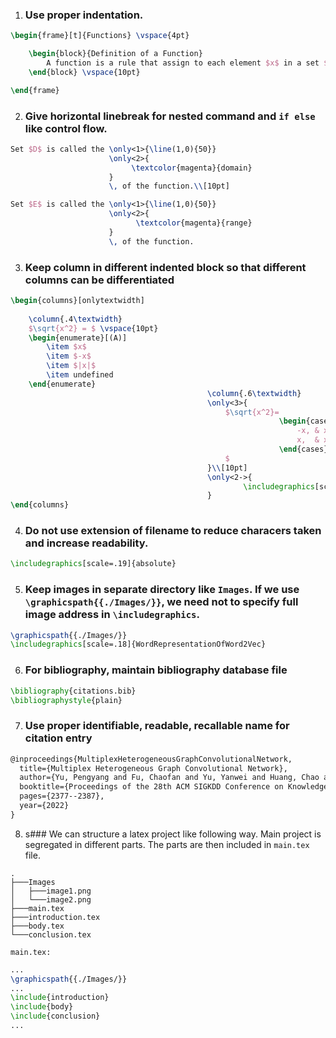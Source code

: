
1. ### Use proper indentation.

```latex
\begin{frame}[t]{Functions} \vspace{4pt}

    \begin{block}{Definition of a Function}
        A function is a rule that assign to each element $x$ in a set $D$ exactly one element, called $f(x)$, in a set $E$.
    \end{block} \vspace{10pt}

\end{frame}
```

2. ### Give horizontal linebreak for nested command and `if else` like control flow.

```latex
Set $D$ is called the \only<1>{\line(1,0){50}}
                      \only<2>{
                           \textcolor{magenta}{domain}
                      }
                      \, of the function.\\[10pt]

Set $E$ is called the \only<1>{\line(1,0){50}}
                      \only<2>{
                            \textcolor{magenta}{range}
                      }
                      \, of the function.
```

3. ### Keep column in different indented block so that different columns can be differentiated

```latex
\begin{columns}[onlytextwidth]
        
    \column{.4\textwidth}
    $\sqrt{x^2} = $ \vspace{10pt}
    \begin{enumerate}[(A)]
        \item $x$
        \item $-x$
        \item $|x|$
        \item undefined
    \end{enumerate}
                                            \column{.6\textwidth}
                                            \only<3>{
                                                $\sqrt{x^2}=
                                                            \begin{cases}
                                                                -x, & x<0\\
                                                                x,  & x\geq 0
                                                            \end{cases}
                                                $
                                            }\\[10pt]
                                            \only<2->{
                                                    \includegraphics[scale=.19]{absolute}
                                            }
\end{columns}
```

4. ### Do not use extension of filename to reduce characers taken and increase readability.

```latex
\includegraphics[scale=.19]{absolute}
```

5. ### Keep images in separate directory like `Images`. If we use `\graphicspath{{./Images/}}`, we need not to specify full image address in `\includegraphics`.

```latex
\graphicspath{{./Images/}}
\includegraphics[scale=.18]{WordRepresentationOfWord2Vec}
```

6. ### For bibliography, maintain bibliography database file

```latex
\bibliography{citations.bib}
\bibliographystyle{plain}
```

7. ### Use proper identifiable, readable, recallable name for citation entry

```latex
@inproceedings{MultiplexHeterogeneousGraphConvolutionalNetwork,
  title={Multiplex Heterogeneous Graph Convolutional Network},
  author={Yu, Pengyang and Fu, Chaofan and Yu, Yanwei and Huang, Chao and Zhao, Zhongying and Dong, Junyu},
  booktitle={Proceedings of the 28th ACM SIGKDD Conference on Knowledge Discovery and Data Mining},
  pages={2377--2387},
  year={2022}
} 
```

8. s### We can structure a latex project like following way. Main project is segregated in different parts. The parts are then included in `main.tex` file.

```
.
├───Images
│   ├───image1.png
│   └───image2.png
├───main.tex
├───introduction.tex
├───body.tex
└───conclusion.tex
```

`main.tex:`
```latex
...
\graphicspath{{./Images/}}
...
\include{introduction}
\include{body}
\include{conclusion}
...
```
